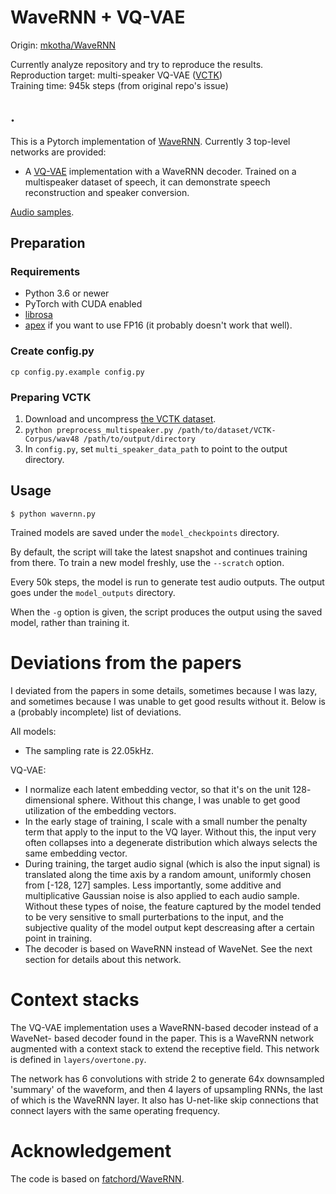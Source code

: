 # WaveRNN + VQ-VAE

Origin: [mkotha/WaveRNN](https://github.com/mkotha/WaveRNN)  

Currently analyze repository and try to reproduce the results.  
Reproduction target: multi-speaker VQ-VAE ([VCTK](https://datashare.is.ed.ac.uk/handle/10283/2651))  
Training time: 945k steps (from original repo's issue)  

## .

This is a Pytorch implementation of [WaveRNN](
https://arxiv.org/abs/1802.08435v1). Currently 3 top-level networks are
provided:

* A [VQ-VAE](https://avdnoord.github.io/homepage/vqvae/) implementation with a
  WaveRNN decoder. Trained on a multispeaker dataset of speech, it can
  demonstrate speech reconstruction and speaker conversion.

[Audio samples](https://mkotha.github.io/WaveRNN/).

## Preparation

### Requirements

* Python 3.6 or newer
* PyTorch with CUDA enabled
* [librosa](https://github.com/librosa/librosa)
* [apex](https://github.com/NVIDIA/apex) if you want to use FP16 (it probably
  doesn't work that well).


### Create config.py

```
cp config.py.example config.py
```

### Preparing VCTK

1. Download and uncompress [the VCTK dataset](
  https://datashare.is.ed.ac.uk/handle/10283/2651).
2. `python preprocess_multispeaker.py /path/to/dataset/VCTK-Corpus/wav48
  /path/to/output/directory`
3. In `config.py`, set `multi_speaker_data_path` to point to the output
  directory.

## Usage

```
$ python wavernn.py
```

Trained models are saved under the `model_checkpoints` directory.

By default, the script will take the latest snapshot and continues training
from there. To train a new model freshly, use the `--scratch` option.

Every 50k steps, the model is run to generate test audio outputs. The output
goes under the `model_outputs` directory.

When the `-g` option is given, the script produces the output using the saved
model, rather than training it.

# Deviations from the papers

I deviated from the papers in some details, sometimes because I was lazy, and
sometimes because I was unable to get good results without it. Below is a
(probably incomplete) list of deviations.

All models:

* The sampling rate is 22.05kHz.

VQ-VAE:

* I normalize each latent embedding vector, so that it's on the unit 128-
  dimensional sphere. Without this change, I was unable to get good utilization
  of the embedding vectors.
* In the early stage of training, I scale with a small number the penalty term
  that apply to the input to the VQ layer. Without this, the input very often
  collapses into a degenerate distribution which always selects the same
  embedding vector.
* During training, the target audio signal (which is also the input signal) is
  translated along the time axis by a random amount, uniformly chosen from
  [-128, 127] samples. Less importantly, some additive and multiplicative
  Gaussian noise is also applied to each audio sample. Without these types of
  noise, the feature captured by the model tended to be very sensitive to small
  purterbations to the input, and the subjective quality of the model output
  kept descreasing after a certain point in training.
* The decoder is based on WaveRNN instead of WaveNet. See the next section for
  details about this network.

# Context stacks

The VQ-VAE implementation uses a WaveRNN-based decoder instead of a WaveNet-
based decoder found in the paper. This is a WaveRNN network augmented
with a context stack to extend the receptive field.  This network is
defined in `layers/overtone.py`.

The network has 6 convolutions with stride 2 to generate 64x downsampled
'summary' of the waveform, and then 4 layers of upsampling RNNs, the last of
which is the WaveRNN layer. It also has U-net-like skip connections that
connect layers with the same operating frequency.

# Acknowledgement

The code is based on [fatchord/WaveRNN](https://github.com/fatchord/WaveRNN).

